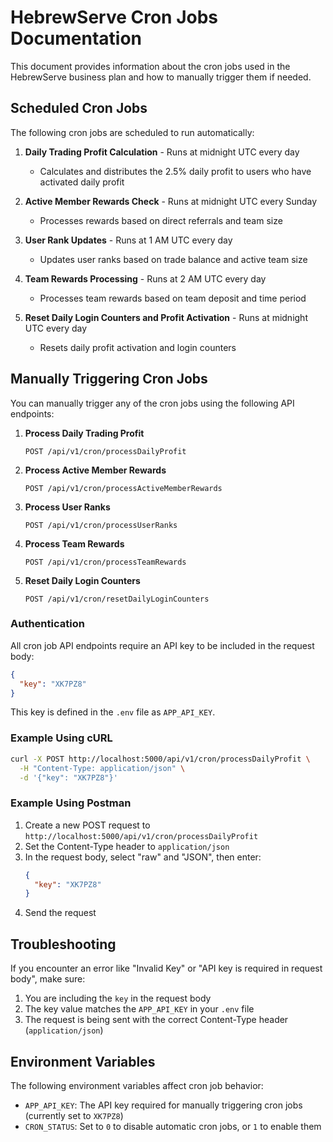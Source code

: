 # HebrewServe Cron Jobs Documentation

This document provides information about the cron jobs used in the HebrewServe business plan and how to manually trigger them if needed.

## Scheduled Cron Jobs

The following cron jobs are scheduled to run automatically:

1. **Daily Trading Profit Calculation** - Runs at midnight UTC every day
   - Calculates and distributes the 2.5% daily profit to users who have activated daily profit

2. **Active Member Rewards Check** - Runs at midnight UTC every Sunday
   - Processes rewards based on direct referrals and team size

3. **User Rank Updates** - Runs at 1 AM UTC every day
   - Updates user ranks based on trade balance and active team size

4. **Team Rewards Processing** - Runs at 2 AM UTC every day
   - Processes team rewards based on team deposit and time period

5. **Reset Daily Login Counters and Profit Activation** - Runs at midnight UTC every day
   - Resets daily profit activation and login counters

## Manually Triggering Cron Jobs

You can manually trigger any of the cron jobs using the following API endpoints:

1. **Process Daily Trading Profit**
   ```
   POST /api/v1/cron/processDailyProfit
   ```

2. **Process Active Member Rewards**
   ```
   POST /api/v1/cron/processActiveMemberRewards
   ```

3. **Process User Ranks**
   ```
   POST /api/v1/cron/processUserRanks
   ```

4. **Process Team Rewards**
   ```
   POST /api/v1/cron/processTeamRewards
   ```

5. **Reset Daily Login Counters**
   ```
   POST /api/v1/cron/resetDailyLoginCounters
   ```

### Authentication

All cron job API endpoints require an API key to be included in the request body:

```json
{
  "key": "XK7PZ8"
}
```

This key is defined in the `.env` file as `APP_API_KEY`.

### Example Using cURL

```bash
curl -X POST http://localhost:5000/api/v1/cron/processDailyProfit \
  -H "Content-Type: application/json" \
  -d '{"key": "XK7PZ8"}'
```

### Example Using Postman

1. Create a new POST request to `http://localhost:5000/api/v1/cron/processDailyProfit`
2. Set the Content-Type header to `application/json`
3. In the request body, select "raw" and "JSON", then enter:
   ```json
   {
     "key": "XK7PZ8"
   }
   ```
4. Send the request

## Troubleshooting

If you encounter an error like "Invalid Key" or "API key is required in request body", make sure:

1. You are including the `key` in the request body
2. The key value matches the `APP_API_KEY` in your `.env` file
3. The request is being sent with the correct Content-Type header (`application/json`)

## Environment Variables

The following environment variables affect cron job behavior:

- `APP_API_KEY`: The API key required for manually triggering cron jobs (currently set to `XK7PZ8`)
- `CRON_STATUS`: Set to `0` to disable automatic cron jobs, or `1` to enable them
